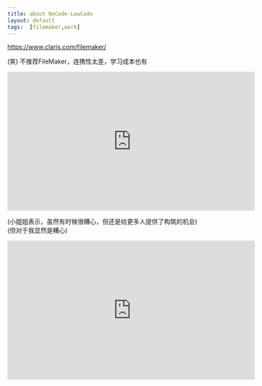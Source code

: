 ```yaml
---
title: about NoCode-LowCode
layout: default
tags:  [filemaker,work]
---
```




https://www.claris.com/filemaker/

(笑) 不推荐FileMaker，连携性太差，学习成本也有
<iframe width="560" height="315" src="https://www.youtube.com/embed/d25hcWdzwMg?si=ew7Pd38NONnzgWpc" title="YouTube video player" frameborder="0" allow="accelerometer; autoplay; clipboard-write; encrypted-media; gyroscope; picture-in-picture; web-share" referrerpolicy="strict-origin-when-cross-origin" allowfullscreen></iframe>


(小姐姐表示，虽然有时候很糟心，但还是给更多人提供了构筑的机会)  
(但对于我显然是糟心)
<iframe width="560" height="315" src="https://www.youtube.com/embed/uW1Enf1diDQ?si=FBb4F636vMJNHkkg" title="YouTube video player" frameborder="0" allow="accelerometer; autoplay; clipboard-write; encrypted-media; gyroscope; picture-in-picture; web-share" referrerpolicy="strict-origin-when-cross-origin" allowfullscreen></iframe>